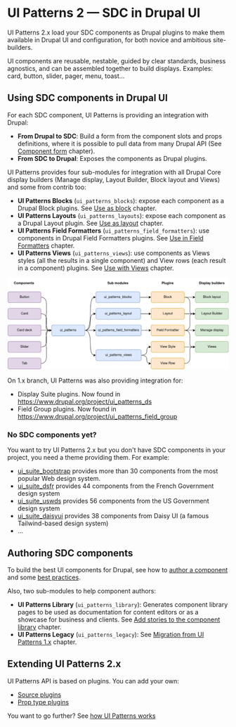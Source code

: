 # UI Patterns 2 — SDC in Drupal UI

UI Patterns 2.x load your SDC components as Drupal plugins to make them available in Drupal UI and configuration, for both novice and ambitious site-builders.

UI components are reusable, nestable, guided by clear standards, business agnostics, and can be assembled together to build displays. Examples: card, button, slider, pager, menu, toast...

## Using SDC components in Drupal UI

For each SDC component, UI Patterns is providing an integration with Drupal:

- **From Drupal to SDC**: Build a form from the component slots and props definitions, where it is possible to pull data from many Drupal API (See [Component form](1-users/0-component-form.md) chapter).
- **From SDC to Drupal**: Exposes the components as Drupal plugins.

UI Patterns provides four sub-modules for integration with all Drupal Core display builders (Manage display, Layout Builder, Block layout and Views) and some from contrib too:

- **UI Patterns Blocks** (`ui_patterns_blocks`): expose each component as a Drupal Block plugins. See [Use as block](1-users/1-as-block.md) chapter.
- **UI Patterns Layouts** (`ui_patterns_layouts`): expose each component as a Drupal Layout plugin. See [Use as layout](1-users/2-as-layout.md) chapter.
- **UI Patterns Field Formatters** (`ui_patterns_field_formatters`): use components in Drupal Field Formatters plugins. See [Use in Field Formatters](1-users/3-in-field-formatter.md) chapter.
- **UI Patterns Views** (`ui_patterns_views`): use components as Views styles (all the results in a single component) and View rows (each result in a component) plugins. See [Use with Views](1-users/4-with-views.md) chapter.

![](images/overview.webp)

On 1.x branch, UI Patterns was also providing integration for:

- Display Suite plugins. Now found in https://www.drupal.org/project/ui_patterns_ds
- Field Group plugins. Now found in https://www.drupal.org/project/ui_patterns_field_group

### No SDC components yet?

You want to try UI Patterns 2.x but you don't have SDC components in your project, you need a theme providing them. For example:

- [ui_suite_bootstrap](https://www.drupal.org/project/ui_suite_bootstrap) provides more than 30 components from the most popular Web design system.
- [ui_suite_dsfr](https://www.drupal.org/project/ui_suite_dsfr) provides 44 components from the French Government design system
- [ui_suite_uswds](https://www.drupal.org/project/ui_suite_uswds) provides 56 components from the US Government design system
- [ui_suite_daisyui](https://www.drupal.org/project/ui_suite_daisyui) provides 38 components from Daisy UI (a famous Tailwind-based design system)
- ...

## Authoring SDC components

To build the best UI components for Drupal, see how to [author a component](2-authors/0-authoring-a-component.md) and some [best practices](2-authors/2-best-practices.md).

Also, two sub-modules to help component authors:

- **UI Patterns Library** (`ui_patterns_library`): Generates component library pages to be used as documentation for content editors or as a showcase for business and clients. See [Add stories to the component library](2-authors/1-stories-and-library.md) chapter.
- **UI Patterns Legacy** (`ui_patterns_legacy`): See [Migration from UI Patterns 1.x](2-authors/3-migration-from-UIP1.md) chapter.

## Extending UI Patterns 2.x

UI Patterns API is based on plugins. You can add your own:

- [Source plugins](3-devs/1-source-plugins.md)
- [Prop type plugins](3-devs/2-prop-type-plugins.md)

You want to go further? See [how UI Patterns works](3-devs/3-internals.md)
